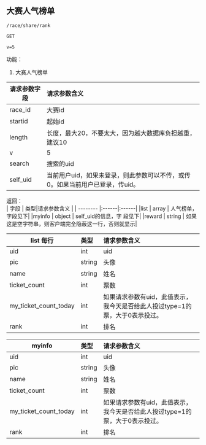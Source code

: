 
## 大赛人气榜单

~~~
/race/share/rank
~~~
~~~
GET
~~~
~~~
v=5
~~~

功能：  

1. 大赛人气榜单


| 请求参数字段        | 请求参数含义  |
| -------- |:------|
|race_id       |  大赛id|
|startid       |  起始id|
|length       |  长度，最大20，不要太大，因为越大数据库负担越重，建议10 |
|v       |  5|
|search       |  搜索的uid |
|self_uid       |  当前用户uid，如果未登录，则此参数可以不传，或传0。如果当前用户已登录，传uid。 |


返回：      
| 字段        | 类型|请求参数含义  |
| -------- |:------|:------|
|list   | array    |  人气榜单，字段见下|
|myinfo   | object    |  self_uid的信息，字 段见下|
|reward   | string    |  如果这是空字符串，则客户端完全隐蔽这一行，否则就显示|


| list 每行        | 类型|请求参数含义  |
| -------- |:------|:------|
|uid   | int    | uid|
|pic   | string    | 头像 |
|name   | string    | 姓名 |
|ticket_count   | int    | 票数 |
|my_ticket_count_today   | int    | 如果请求参数有uid，此值表示，我今天是否给此人投过type=1的票，大于0表示投过。 |
|rank   | int    | 排名 |

| myinfo        | 类型|请求参数含义  |
| -------- |:------|:------|
|uid   | int    | uid|
|pic   | string    | 头像 |
|name   | string    | 姓名 |
|ticket_count   | int    | 票数 |
|my_ticket_count_today   | int    | 如果请求参数有uid，此值表示，我今天是否给此人投过type=1的票，大于0表示投过。 |
|rank   | int    | 排名 |


